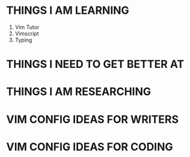 # THINGS I AM LEARNING 

1. Vim Tutor 
2. Vimscript 
3. Typing 








# THINGS I NEED TO GET BETTER AT 




# THINGS I AM RESEARCHING 



# VIM CONFIG IDEAS FOR WRITERS 




# VIM CONFIG IDEAS FOR CODING 
